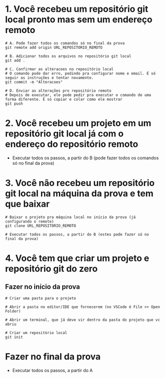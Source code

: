 # 1. Você recebeu um repositório git local pronto mas sem um endereço remoto

```
# A. Pode fazer todos os comandos só no final da prova
git remote add origin URL_REPOSITORIO_REMOTO

# B. Adicionar todos os arquivos no repositório git local
git add .

# C. Confirmar as alteracoes no repositório local
# O comando pode dar erro, pedindo pra configurar nome e email. É só seguir as instruções e tentar novamente.
git commit -m "Alteracoes"

# D. Enviar as alterações pro repositório remoto
# Depois de executar, ele pode pedir pra executar o comando de uma forma diferente. É só copiar e colar como ele mostrar
git push 
```

# 2. Você recebeu um projeto em um repositório git local já com o endereço do repositório remoto

- Executar todos os passos, a partir do B (pode fazer todos os comandos só no final da prova)

# 3. Você não recebeu um repositório git local na máquina da prova e tem que baixar

```
# Baixar o projeto pra máquina local no início da prova (já configurando o remote)
git clone URL_REPOSITORIO_REMOTO

# Executar todos os passos, a partir do B (estes pode fazer só no final da prova)
```

# 4. Você tem que criar um projeto e repositório git do zero

## Fazer no início da prova

```
# Criar uma pasta para o projeto

# Abrir a pasta no editor/IDE que fornecerem (no VSCode é File >> Open Folder)

# Abrir um terminal, que já deve vir dentro da pasta do projeto que vc abriu

# Criar um repositório local
git init 
```

# Fazer no final da prova

- Executar todos os passos, a partir do A 
